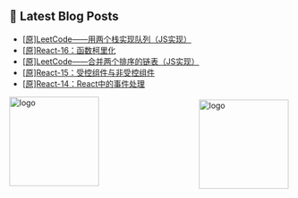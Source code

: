 ## 📕 Latest Blog Posts

<!-- BLOG-POST-LIST:START -->
- [[原]LeetCode——用两个栈实现队列（JS实现）](https://blog.csdn.net/sinat_41696687/article/details/115196397)
- [[原]React-16：函数柯里化](https://blog.csdn.net/sinat_41696687/article/details/115179036)
- [[原]LeetCode——合并两个排序的链表（JS实现）](https://blog.csdn.net/sinat_41696687/article/details/115166356)
- [[原]React-15：受控组件与非受控组件](https://blog.csdn.net/sinat_41696687/article/details/115129242)
- [[原]React-14：React中的事件处理](https://blog.csdn.net/sinat_41696687/article/details/115120258)
<!-- BLOG-POST-LIST:END -->
<img src="https://github-readme-stats.vercel.app/api?username=qq1120637483&show_icons=true" alt="logo" height="160" align="right" style="margin: 5px; margin-bottom: 20px;" />

<img src="https://github-profile-trophy.vercel.app/?username=qq1120637483&theme=flat&column=7" alt="logo" height="160" align="center" style="margin: auto; margin-bottom: 20px;" />


<!--
**qq1120637483/qq1120637483** is a ✨ _special_ ✨ repository because its `README.md` (this file) appears on your GitHub profile.

Here are some ideas to get you started:

- 🔭 I’m currently working on ...
- 🌱 I’m currently learning ...
- 👯 I’m looking to collaborate on ...
- 🤔 I’m looking for help with ...
- 💬 Ask me about ...
- 📫 How to reach me: ...
- 😄 Pronouns: ...
- ⚡ Fun fact: ...
-->

